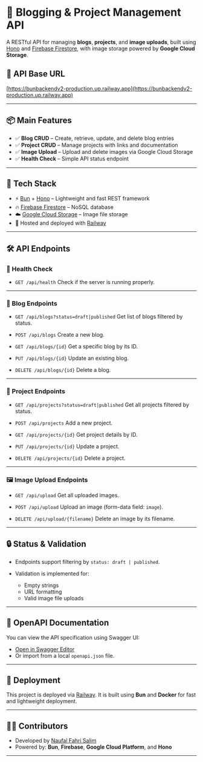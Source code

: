 # 🧾 Blogging & Project Management API

A RESTful API for managing **blogs**, **projects**, and **image uploads**, built using [Hono](https://hono.dev/) and [Firebase Firestore](https://firebase.google.com/docs/firestore), with image storage powered by **Google Cloud Storage**.

## 🔗 API Base URL

[https://bunbackendv2-production.up.railway.app](https://bunbackendv2-production.up.railway.app)

---

## 📦 Main Features

* ✅ **Blog CRUD** – Create, retrieve, update, and delete blog entries
* ✅ **Project CRUD** – Manage projects with links and documentation
* ✅ **Image Upload** – Upload and delete images via Google Cloud Storage
* ✅ **Health Check** – Simple API status endpoint

---

## 🧠 Tech Stack

* ⚡ [Bun](https://bun.sh) + [Hono](https://hono.dev) – Lightweight and fast REST framework
* 🔥 [Firebase Firestore](https://firebase.google.com/docs/firestore) – NoSQL database
* ☁️ [Google Cloud Storage](https://cloud.google.com/storage) – Image file storage
* 🚉 Hosted and deployed with [Railway](https://railway.app)

---

## 🛠️ API Endpoints

### 📍 Health Check

* `GET /api/health`
  Check if the server is running properly.

---

### 📝 Blog Endpoints

* `GET /api/blogs?status=draft|published`
  Get list of blogs filtered by status.

* `POST /api/blogs`
  Create a new blog.

* `GET /api/blogs/{id}`
  Get a specific blog by its ID.

* `PUT /api/blogs/{id}`
  Update an existing blog.

* `DELETE /api/blogs/{id}`
  Delete a blog.

---

### 💼 Project Endpoints

* `GET /api/projects?status=draft|published`
  Get all projects filtered by status.

* `POST /api/projects`
  Add a new project.

* `GET /api/projects/{id}`
  Get project details by ID.

* `PUT /api/projects/{id}`
  Update a project.

* `DELETE /api/projects/{id}`
  Delete a project.

---

### 🖼️ Image Upload Endpoints

* `GET /api/upload`
  Get all uploaded images.

* `POST /api/upload`
  Upload an image (form-data field: `image`).

* `DELETE /api/upload/{filename}`
  Delete an image by its filename.

---

## 🔒 Status & Validation

* Endpoints support filtering by `status: draft | published`.
* Validation is implemented for:

  * Empty strings
  * URL formatting
  * Valid image file uploads

---

## 📘 OpenAPI Documentation

You can view the API specification using Swagger UI:

* [Open in Swagger Editor](https://editor.swagger.io/)
* Or import from a local `openapi.json` file.

---

## 🚀 Deployment

This project is deployed via [Railway](https://railway.app).
It is built using **Bun** and **Docker** for fast and lightweight deployment.

---

## 👨‍💻 Contributors

* Developed by [Naufal Fahri Salim](https://github.com/nfahrisalim)
* Powered by: **Bun**, **Firebase**, **Google Cloud Platform**, and **Hono**

---

